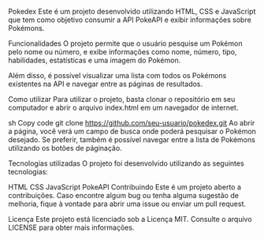 Pokedex
Este é um projeto desenvolvido utilizando HTML, CSS e JavaScript que tem como objetivo consumir a API PokeAPI e exibir informações sobre Pokémons.

Funcionalidades
O projeto permite que o usuário pesquise um Pokémon pelo nome ou número, e exibe informações como nome, número, tipo, habilidades, estatísticas e uma imagem do Pokémon.

Além disso, é possível visualizar uma lista com todos os Pokémons existentes na API e navegar entre as páginas de resultados.

Como utilizar
Para utilizar o projeto, basta clonar o repositório em seu computador e abrir o arquivo index.html em um navegador de internet.

sh
Copy code
git clone https://github.com/seu-usuario/pokedex.git
Ao abrir a página, você verá um campo de busca onde poderá pesquisar o Pokémon desejado. Se preferir, também é possível navegar entre a lista de Pokémons utilizando os botões de páginação.

Tecnologias utilizadas
O projeto foi desenvolvido utilizando as seguintes tecnologias:

HTML
CSS
JavaScript
PokeAPI
Contribuindo
Este é um projeto aberto a contribuições. Caso encontre algum bug ou tenha alguma sugestão de melhoria, fique à vontade para abrir uma issue ou enviar um pull request.

Licença
Este projeto está licenciado sob a Licença MIT. Consulte o arquivo LICENSE para obter mais informações.
